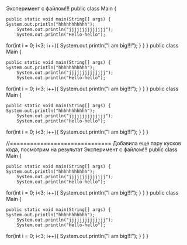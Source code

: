 Эксперимент с файлом!!!
public class Main {

    public static void main(String[] args) {
	System.out.println("hhhhhhhhhhh");
        System.out.println("jjjjjjjjjjjjjj");
        System.out.println("Hello-hello");
for(int i = 0; i<3; i++){
	System.out.println("I am big!!!");
	}
    }
}
public class Main {

    public static void main(String[] args) {
	System.out.println("hhhhhhhhhhh");
        System.out.println("jjjjjjjjjjjjjj");
        System.out.println("Hello-hello");
for(int i = 0; i<3; i++){
	System.out.println("I am big!!!");
	}
    }
}
public class Main {

    public static void main(String[] args) {
	System.out.println("hhhhhhhhhhh");
        System.out.println("jjjjjjjjjjjjjj");
        System.out.println("Hello-hello");
for(int i = 0; i<3; i++){
	System.out.println("I am big!!!");
	}
    }
}

//==============================
Добавила еще пару кусков кода, посмотрим на результат
Эксперимент с файлом!!!
public class Main {

    public static void main(String[] args) {
	System.out.println("hhhhhhhhhhh");
        System.out.println("jjjjjjjjjjjjjj");
        System.out.println("Hello-hello");
for(int i = 0; i<3; i++){
	System.out.println("I am big!!!");
	}
    }
}
public class Main {

    public static void main(String[] args) {
	System.out.println("hhhhhhhhhhh");
        System.out.println("jjjjjjjjjjjjjj");
        System.out.println("Hello-hello");
for(int i = 0; i<3; i++){
	System.out.println("I am big!!!");
	}
    }
}
